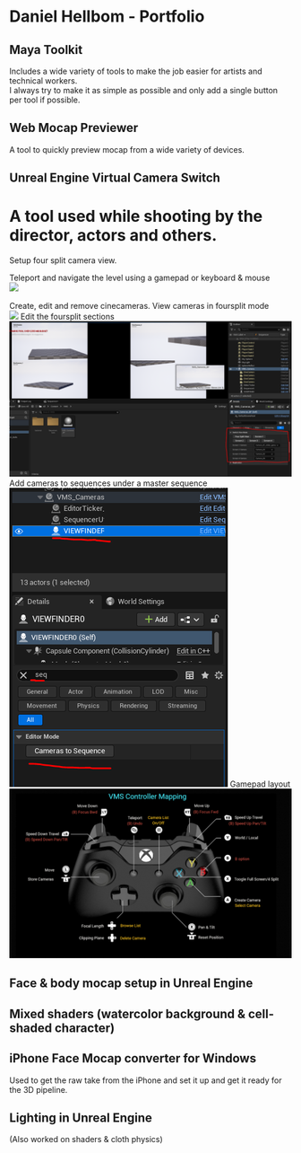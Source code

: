 # Daniel Hellbom - Portfolio

## Maya Toolkit
Includes a wide variety of tools to make the job easier for artists and technical workers. <br />
I always try to make it as simple as possible and only add a single button per tool if possible. <br />

## Web Mocap Previewer 
A tool to quickly preview mocap from a wide variety of devices. <br />

## Unreal Engine Virtual Camera Switch 
# A tool used while shooting by the director, actors and others. <br />
Setup four split camera view.<br />

Teleport and navigate the level using a gamepad or keyboard & mouse<br />
![](ProjectImages/VMS/gifs/VMS_Teleport.gif)

Create, edit and remove cinecameras. View cameras in foursplit mode<br />
![](ProjectImages/VMS/gifs/VMS_CreateCameras.gif)
Edit the foursplit sections<br />
![](ProjectImages/VMS/images/FourSplitSettings.PNG)
Add cameras to sequences under a master sequence<br />
![](ProjectImages/VMS/images/CamerasToSequence.PNG)
Gamepad layout<br />
![](ProjectImages/VMS/images/GamepadLayout.PNG)

## Face & body mocap setup in Unreal Engine 

## Mixed shaders (watercolor background & cell-shaded character) 

## iPhone Face Mocap converter for Windows
Used to get the raw take from the iPhone and set it up and get it ready for the 3D pipeline.  <br />

## Lighting in Unreal Engine
(Also worked on shaders & cloth physics) 
